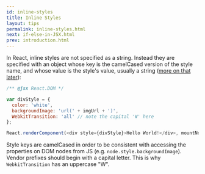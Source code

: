 ```yaml
---
id: inline-styles
title: Inline Styles
layout: tips
permalink: inline-styles.html
next: if-else-in-JSX.html
prev: introduction.html
---
```


In React, inline styles are not specified as a string. Instead they are specified with an object whose key is the camelCased version of the style name, and whose value is the style's value, usually a string ([more on that later](/react/tips/style-props-value-px.html)):

```js
/** @jsx React.DOM */

var divStyle = {
  color: 'white',
  backgroundImage: 'url(' + imgUrl + ')',
  WebkitTransition: 'all' // note the capital 'W' here
};

React.renderComponent(<div style={divStyle}>Hello World!</div>, mountNode);
```

Style keys are camelCased in order to be consistent with accessing the properties on DOM nodes from JS (e.g. `node.style.backgroundImage`). Vendor prefixes should begin with a capital letter. This is why `WebkitTransition` has an uppercase "W".
